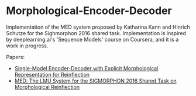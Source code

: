 # Morphological-Encoder-Decoder
Implementation of the MED system proposed by Katharina Kann and Hinrich Schutze for the Sighmorphon 2016 shared task. Implementation is inspired by deeplearning.ai's 'Sequence Models' course on Coursera, and it is a work in progress.

Papers:
* [Single-Model Encoder-Decoder with Explicit Morphological Representation for Reinflection](https://arxiv.org/abs/1606.00589)
* [MED: The LMU System for the SIGMORPHON 2016 Shared Task on Morphological Reinflection](http://www.aclweb.org/anthology/W16-2010)
